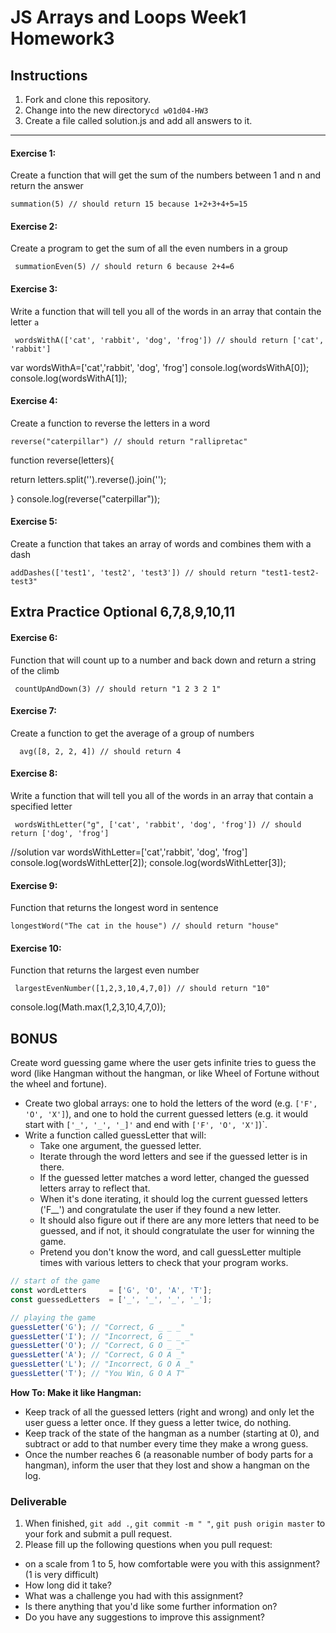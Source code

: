 # JS Arrays and Loops Week1 Homework3

## Instructions
1. Fork and clone this repository.
2. Change into the new directory`cd w01d04-HW3`
3. Create a file called solution.js and add all answers to it. 
---

#### Exercise 1:
Create a function that will get the sum of the numbers between 1 and n and return the answer

```
summation(5) // should return 15 because 1+2+3+4+5=15
```

#### Exercise 2:
Create a program to get the sum of all the even numbers in a group

```
 summationEven(5) // should return 6 because 2+4=6
```

 

#### Exercise 3:  
Write a function that will tell you all of the words in an array that contain the letter `a`

```
 wordsWithA(['cat', 'rabbit', 'dog', 'frog']) // should return ['cat', 'rabbit']
```
var wordsWithA=['cat','rabbit', 'dog', 'frog']
console.log(wordsWithA[0]);
console.log(wordsWithA[1]);



 
#### Exercise 4: 
Create a function to reverse the letters in a word

```
reverse("caterpillar") // should return "rallipretac"
```

function reverse(letters){
  
  return letters.split('').reverse().join('');
  
}
  console.log(reverse("caterpillar"));



#### Exercise 5:
 Create a function that takes an array of words and combines them with a dash

  ```
  addDashes(['test1', 'test2', 'test3']) // should return "test1-test2-test3"
  ```
 ## Extra Practice Optional 6,7,8,9,10,11 
#### Exercise 6:
Function that will count up to a number and back down and return a string of the climb

```
 countUpAndDown(3) // should return "1 2 3 2 1"
```

#### Exercise 7:
Create a function to get the average of a group of numbers 

```
  avg([8, 2, 2, 4]) // should return 4
 ```

#### Exercise 8: 
Write a function that will tell you all of the words in an array that contain a specified letter

```
 wordsWithLetter("g", ['cat', 'rabbit', 'dog', 'frog']) // should return ['dog', 'frog']
```
//solution
var wordsWithLetter=['cat','rabbit', 'dog', 'frog']
console.log(wordsWithLetter[2]);
console.log(wordsWithLetter[3]);

#### Exercise 9: 
Function that returns the longest word in sentence

 ```
longestWord("The cat in the house") // should return "house"
```
#### Exercise 10: 
Function that returns the largest even number

```
 largestEvenNumber([1,2,3,10,4,7,0]) // should return "10"

```


console.log(Math.max(1,2,3,10,4,7,0));
## BONUS

Create word guessing game where the user gets infinite tries to guess the word (like Hangman without the hangman, or like Wheel of Fortune without the wheel and fortune).

- Create two global arrays: one to hold the letters of the word (e.g. `['F', 'O', 'X']`), and one to hold the current guessed letters (e.g. it would start with `['_', '_', '_]'` and end with `['F', 'O', 'X']`)`.
- Write a function called guessLetter that will:
  - Take one argument, the guessed letter.
  - Iterate through the word letters and see if the guessed letter is in there.
  - If the guessed letter matches a word letter, changed the guessed letters array to reflect that.
  - When it's done iterating, it should log the current guessed letters ('F__') and congratulate the user if they found a new letter.
  - It should also figure out if there are any more letters that need to be guessed, and if not, it should congratulate the user for winning the game.
  - Pretend you don't know the word, and call guessLetter multiple times with various letters to check that your program works.

```js
// start of the game
const wordLetters     = ['G', 'O', 'A', 'T'];
const guessedLetters  = ['_', '_', '_', '_'];

// playing the game
guessLetter('G'); // "Correct, G _ _ _"
guessLetter('I'); // "Incorrect, G _ _ _"
guessLetter('O'); // "Correct, G O _ _"
guessLetter('A'); // "Correct, G O A _"
guessLetter('L'); // "Incorrect, G O A _"
guessLetter('T'); // "You Win, G O A T"
```
**How To: Make it like Hangman:**
- Keep track of all the guessed letters (right and wrong) and only let the user guess a letter once. If they guess a letter twice, do nothing.
- Keep track of the state of the hangman as a number (starting at 0), and subtract or add to that number every time they make a wrong guess.
- Once the number reaches 6 (a reasonable number of body parts for a hangman), inform the user that they lost and show a hangman on the log.

### Deliverable  
1. When finished, `git add .`, `git commit -m " "`, `git push origin master` to your fork and submit a pull request.
2. Please fill up the following questions when you pull request:
- on a scale from 1 to 5, how comfortable were you with this assignment? (1 is very difficult)
- How long did it take?
- What was a challenge you had with this assignment?
- Is there anything that you'd like some further information on?
- Do you have any suggestions to improve this assignment?
